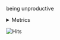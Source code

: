 being unproductive

<details>
  <summary>Metrics</summary>
  
  ![Metrics](https://metrics.lecoq.io/Milo123459?template=classic&base.indepth=true&repositories=1000&repositories.forks=true&users.ignored=github-actions%5Bbot%5D%2C%20dependabot%5Bbot%5D%2C%20dependabot-preview%5Bbot%5D%2C%20actions-user%2C%20action%40github.com%2C%20pull%5Bbot%5D&isocalendar=1&languages=1&followup=1&notable=1&lines=1&repositories=1&introduction=1&base.indepth=true&base.hireable=false&repositories=1000&repositories.batch=100&repositories.forks=true&repositories.affiliations=owner&isocalendar.duration=half-year&languages.limit=8&languages.threshold=0%25&languages.other=true&languages.colors=github&languages.sections=most-used&languages.indepth=false&languages.analysis.timeout=15&languages.categories=programming&languages.recent.categories=markup%2C%20programming&languages.recent.load=300&languages.recent.days=14&followup.sections=repositories&followup.indepth=true&notable.filter=stars%3A%3E500&notable.from=organization&notable.repositories=false&notable.indepth=true&notable.types=pull_request&repositories.featured=Milo123459%2Fwith_lock%2C%20railwayapp%2Fnixpacks&introduction.title=true&config.timezone=Europe%2FLondon&config.twemoji=true&config.octicon=true)

</details>

![Hits](https://hits.link/hits?url=https%3A%2F%2Fgithub.com%2FMilo123459&bgRight=aa88ff)

